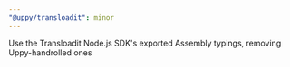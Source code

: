 ```yaml
---
"@uppy/transloadit": minor
---
```


Use the Transloadit Node.js SDK's exported Assembly typings, removing Uppy-handrolled ones
